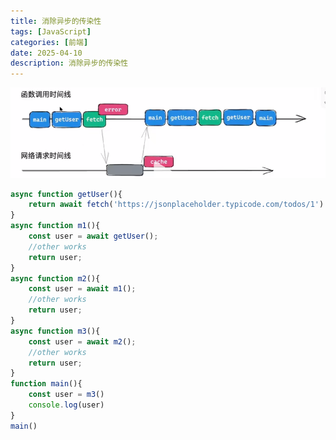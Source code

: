 ```yaml
---
title: 消除异步的传染性
tags: [JavaScript]
categories: [前端]
date: 2025-04-10
description: 消除异步的传染性
---
```


<script setup>
import EliminateAsyncEffect from "@/components/Learning/EliminateAsyncEffect.vue";
</script>

![Alternate text ](../../public/images/2025/04141148.png)

```javascript
async function getUser(){
    return await fetch('https://jsonplaceholder.typicode.com/todos/1').then(response => response.json())
}
async function m1(){
    const user = await getUser();
    //other works
    return user;
}
async function m2(){
    const user = await m1();
    //other works
    return user;
}
async function m3(){
    const user = await m2();
    //other works
    return user;
}
function main(){
    const user = m3()
    console.log(user)
}
main()
```

<EliminateAsyncEffect />